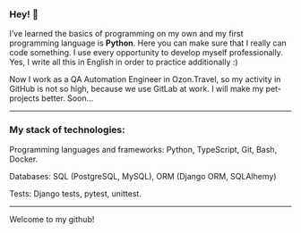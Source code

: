 ### Hey! :wave:

I’ve learned the basics of programming on my own and my first programming language is **Python**. Here you can make sure that I really can code something. I use every opportunity to develop myself professionally. Yes, I write all this in English in order to practice additionally :)

Now I work as a QA Automation Engineer in Ozon.Travel, so my activity in GitHub is not so high, because we use GitLab at work. I will make my pet-projects better. Soon...

***

### My stack of technologies:

Programming languages and frameworks: Python, TypeScript, Git, Bash, Docker.

Databases: SQL (PostgreSQL, MySQL), ORM (Django ORM, SQLAlhemy)

Tests: Django tests, pytest, unittest.

***

Welcome to my github!

